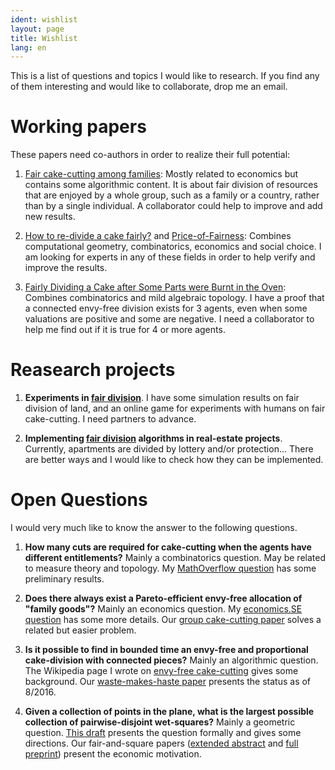 ```yaml
---
ident: wishlist
layout: page
title: Wishlist
lang: en
---
```

This is a list of questions and topics I would like to research.
If you find any of them interesting and would like to collaborate, drop me an email.

# Working papers
These papers need co-authors in order to realize their full potential:

1. [Fair cake-cutting among families](http://arxiv.org/abs/1510.03903): Mostly related to economics but contains some algorithmic content. It is about fair division of resources that are enjoyed by a whole group, such as a family or a country, rather than by a single individual. A collaborator could help to improve and add new results.

2. [How to re-divide a cake fairly?](http://arxiv.org/abs/1603.00286) and [Price-of-Fairness](http://erelsgl.github.io/papers/FairnessEfficiencyTradeoff-04.pdf): Combines computational geometry, combinatorics, economics and social choice. I am looking for experts in any of these fields in order to help verify and improve the results.

3. [Fairly Dividing a Cake after Some Parts were Burnt in the Oven](https://arxiv.org/abs/1704.00726): Combines combinatorics and mild algebraic topology. I have a proof that a connected envy-free division exists for 3 agents, even when some valuations are positive and some are negative. I need a collaborator to help me find out if it is true for 4 or more agents.

# Reasearch projects

1. **Experiments in [fair division][fairness]**. I have some simulation results on fair division of land, 
and an online game for experiments with humans on fair cake-cutting. I need partners to 
advance.

2. **Implementing [fair division][fairness] algorithms in real-estate projects**. 
Currently, apartments are divided by lottery and/or protection... There are 
better ways and I would like to check how they can be implemented.

# Open Questions 
I would very much like to know the answer to the following questions.

1. **How many cuts are required for cake-cutting when the agents have different entitlements?**
Mainly a combinatorics question. May be related to measure theory and topology.
My [MathOverflow question](http://mathoverflow.net/q/242112) has some preliminary results.

2. **Does there always exist a Pareto-efficient envy-free allocation of "family goods"?**
Mainly an economics question.
My [economics.SE question](http://economics.stackexchange.com/q/9916) has some more details. 
Our [group cake-cutting paper](http://arxiv.org/abs/1510.03903) solves a related but easier problem.

3. **Is it possible to find in bounded time an envy-free and proportional cake-division with connected pieces?** 
Mainly an algorithmic question.
The Wikipedia page I wrote on [envy-free cake-cutting](https://en.wikipedia.org/wiki/Envy-free_cake-cutting) gives some background.
Our [waste-makes-haste paper](http://arxiv.org/abs/1511.02599) presents the status as of 8/2016.

4. **Given a collection of points in the plane, what is the largest possible collection of pairwise-disjoint wet-squares?**
Mainly a geometric question. 
[This draft][wet-squares] presents the question formally and gives some directions.
Our fair-and-square papers ([extended abstract][fairness-eurocg] and [full preprint][fairness-arxiv]) present the economic motivation.

[fairness-eurocg]: {{site.baseurl}}/papers/FairAndSquare-EuroCG-16.pdf
[fairness-arxiv]:  http://arxiv.org/abs/1510.03170
[wet-squares]:     {{site.baseurl}}/papers/WetSquaresInDesert-04.pdf
[fairness]:        {{site.baseurl}}/topics/{{page.lang}}/fairness
